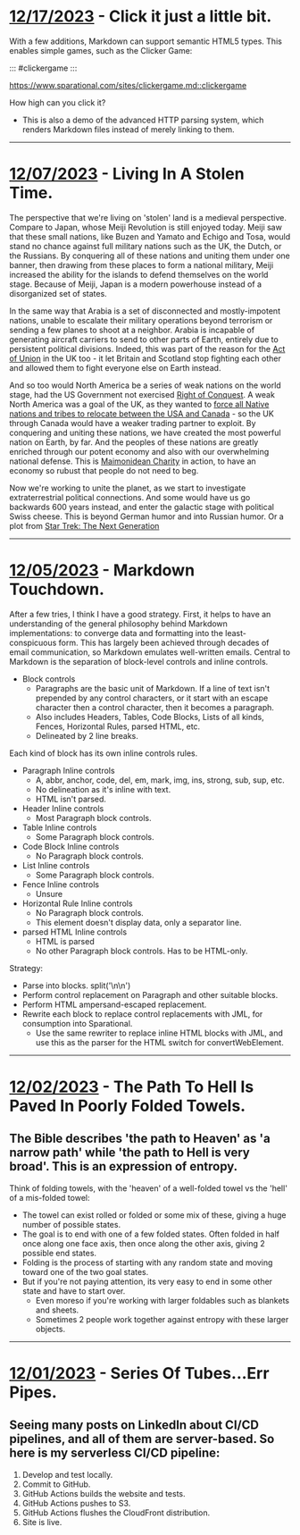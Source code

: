 
# [12/17/2023](#12172023) - Click it just a little bit.

With a few additions, Markdown can support semantic HTML5 types. This enables simple games, such as the Clicker Game:

::: #clickergame
:::

https://www.sparational.com/sites/clickergame.md::clickergame

How high can you click it? 

- This is also a demo of the advanced HTTP parsing system, which renders Markdown files instead of merely linking to them.

--------------------------------------------------------------------

# [12/07/2023](#12072023) - Living In A Stolen Time.

The perspective that we're living on 'stolen' land is a medieval perspective. Compare to Japan, whose Meiji Revolution is still enjoyed today. Meiji saw that these small nations, like Buzen and Yamato and Echigo and Tosa, would stand no chance against full military nations such as the UK, the Dutch, or the Russians. By conquering all of these nations and uniting them under one banner, then drawing from these places to form a national military, Meiji increased the ability for the islands to defend themselves on the world stage. Because of Meiji, Japan is a modern powerhouse instead of a disorganized set of states. 

In the same way that Arabia is a set of disconnected and mostly-impotent nations, unable to escalate their military operations beyond terrorism or sending a few planes to shoot at a neighbor. Arabia is incapable of generating aircraft carriers to send to other parts of Earth, entirely due to persistent political divisions. Indeed, this was part of the reason for the [Act of Union](https://en.wikipedia.org/wiki/Acts_of_Union_1707) in the UK too - it let Britain and Scotland stop fighting each other and allowed them to fight everyone else on Earth instead. 

And so too would North America be a series of weak nations on the world stage, had the US Government not exercised [Right of Conquest](https://en.wikipedia.org/wiki/Right_of_conquest). A weak North America was a goal of the UK, as they wanted to [force all Native nations and tribes to relocate between the USA and Canada](https://en.wikipedia.org/wiki/Indian_barrier_state) - so the UK through Canada would have a weaker trading partner to exploit. By conquering and uniting these nations, we have created the most powerful nation on Earth, by far. And the peoples of these nations are greatly enriched through our potent economy and also with our overwhelming national defense. This is [Maimonidean Charity](https://en.wikipedia.org/wiki/Maimonides#Philosophy) in action, to have an economy so rubust that people do not need to beg. 

Now we're working to unite the planet, as we start to investigate extraterrestrial political connections. And some would have us go backwards 600 years instead, and enter the galactic stage with political Swiss cheese. This is beyond German humor and into Russian humor. Or a plot from [Star Trek: The Next Generation](https://memory-alpha.fandom.com/wiki/Kesprytt)

--------------------------------------------------------------------

# [12/05/2023](#12052023) - Markdown Touchdown.

After a few tries, I think I have a good strategy. First, it helps to have an understanding of the general philosophy behind Markdown implementations: to converge data and formatting into the least-conspicuous form. This has largely been achieved through decades of email communication, so Markdown emulates well-written emails. Central to Markdown is the separation of block-level controls and inline controls. 

- Block controls
  - Paragraphs are the basic unit of Markdown. If a line of text isn't prepended by any control characters, or it start with an escape character then a control character, then it becomes a paragraph. 
  - Also includes Headers, Tables, Code Blocks, Lists of all kinds, Fences, Horizontal Rules, parsed HTML, etc.
  - Delineated by 2 line breaks.

Each kind of block has its own inline controls rules. 

- Paragraph Inline controls
  - A, abbr, anchor, code, del, em, mark, img, ins, strong, sub, sup, etc.
  - No delineation as it's inline with text.
  - HTML isn't parsed.
- Header Inline controls
  - Most Paragraph block controls.
- Table Inline controls
  - Some Paragraph block controls.
- Code Block Inline controls
  - No Paragraph block controls.
- List Inline controls
  - Some Paragraph block controls.
- Fence Inline controls
  - Unsure
- Horizontal Rule Inline controls
  - No Paragraph block controls. 
  - This element doesn't display data, only a separator line.
- parsed HTML Inline controls
  - HTML is parsed
  - No other Paragraph block controls. Has to be HTML-only.

Strategy:

- Parse into blocks. split('\\n\\n')
- Perform control replacement on Paragraph and other suitable blocks.
- Perform HTML ampersand-escaped replacement.
- Rewrite each block to replace control replacements with JML, for consumption into Sparational.
  - Use the same rewriter to replace inline HTML blocks with JML, and use this as the parser for the HTML switch for convertWebElement. 
  
--------------------------------------------------------------------

# [12/02/2023](#12022023) - The Path To Hell Is Paved In Poorly Folded Towels.

## The Bible describes 'the path to Heaven' as 'a narrow path' while 'the path to Hell is very broad'. This is an expression of entropy. 

Think of folding towels, with the 'heaven' of a well-folded towel vs the 'hell' of a mis-folded towel:

- The towel can exist rolled or folded or some mix of these, giving a huge number of possible states. 
- The goal is to end with one of a few folded states. Often folded in half once along one face axis, then once along the other axis, giving 2 possible end states. 
- Folding is the process of starting with any random state and moving toward one of the two goal states. 
- But if you're not paying attention, its very easy to end in some other state and have to start over. 
  - Even moreso if you're working with larger foldables such as blankets and sheets. 
  - Sometimes 2 people work together against entropy with these larger objects.

--------------------------------------------------------------------
  
# [12/01/2023](#12012023) - Series Of Tubes...Err Pipes.

## Seeing many posts on LinkedIn about CI/CD pipelines, and all of them are server-based. So here is my serverless CI/CD pipeline:

1. Develop and test locally.
2. Commit to GitHub.
3. GitHub Actions builds the website and tests.
4. GitHub Actions pushes to S3.
5. GitHub Actions flushes the CloudFront distribution. 
6. Site is live. 
